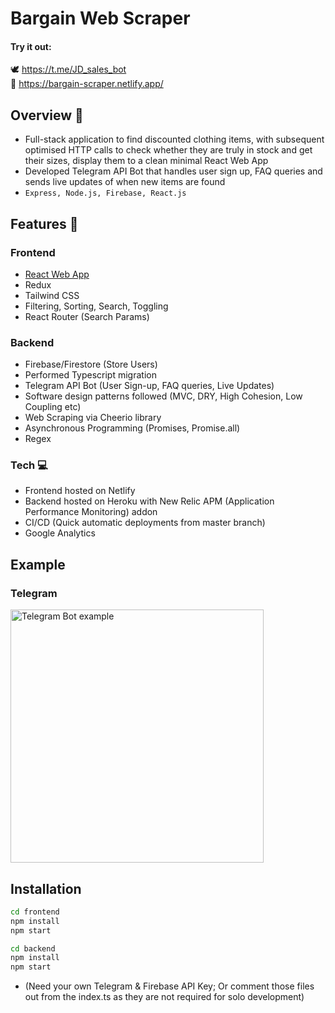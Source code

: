 # Bargain Web Scraper

#### Try it out:  
🕊 https://t.me/JD_sales_bot <br> 👕 https://bargain-scraper.netlify.app/

## Overview 🤔
- Full-stack application to find discounted clothing items, with subsequent optimised HTTP calls to check whether they are truly in stock and get their sizes, display them to a clean minimal React Web App
- Developed Telegram API Bot that handles user sign up, FAQ queries and sends live updates of when new items are found
- ```Express, Node.js, Firebase, React.js```


## Features 🚀
### Frontend
- [React Web App](https://bargain-scraper.netlify.app/)
- Redux
- Tailwind CSS
- Filtering, Sorting, Search, Toggling
- React Router (Search Params)

### Backend
- Firebase/Firestore (Store Users)
- Performed Typescript migration
- Telegram API Bot (User Sign-up, FAQ queries, Live Updates)
- Software design patterns followed (MVC, DRY, High Cohesion, Low Coupling etc)
- Web Scraping via Cheerio library
- Asynchronous Programming (Promises, Promise.all)
- Regex

### Tech 💻
- Frontend hosted on Netlify 
- Backend hosted on Heroku with New Relic APM (Application Performance Monitoring) addon
- CI/CD (Quick automatic deployments from master branch)
- Google Analytics

## Example
### Telegram
<p>
<img width="405" alt="Telegram Bot example" src="https://user-images.githubusercontent.com/34219176/150880209-067e370c-8045-457b-a3ac-3980242cc4db.jpg">
</p>

## Installation
```bash
cd frontend
npm install
npm start

cd backend
npm install
npm start
```
- (Need your own Telegram & Firebase API Key; Or comment those files out from the index.ts as they are not required for solo development)
